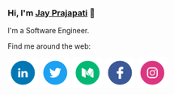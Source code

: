 ### Hi, I'm [Jay Prajapati](http://jayprajapati.in) 👋

I'm a Software Engineer.

Find me around the web:

<a href="https://www.linkedin.com/in/jayprajapati857"><img src="https://github.com/aritraroy/social-icons/blob/master/linkedin-icon.png?raw=true" width="60"></a> <a href="https://twitter.com/_jayprajapati"><img src="https://github.com/aritraroy/social-icons/blob/master/twitter-icon.png?raw=true" width="60"></a> <a href="https://medium.com/@_jay.prajapati"><img src="https://github.com/aritraroy/social-icons/blob/master/medium-icon.png?raw=true" width="60"></a> <a href="https://www.facebook.com/jayprajapati857"><img src="https://github.com/aritraroy/social-icons/blob/master/facebook-icon.png?raw=true" width="60"></a> <a href="https://www.instagram.com/_jay.prajapati"><img src="https://github.com/aritraroy/social-icons/blob/master/instagram-icon.png?raw=true" width="60"></a>

<!--
**jayprajapati857/jayprajapati857** is a ✨ _special_ ✨ repository because its `README.md` (this file) appears on your GitHub profile.

Here are some ideas to get you started:

- 🔭 I’m currently working on ...
- 🌱 I’m currently learning ...
- 👯 I’m looking to collaborate on ...
- 🤔 I’m looking for help with ...
- 💬 Ask me about ...
- 📫 How to reach me: ...
- 😄 Pronouns: ...
- ⚡ Fun fact: ...
-->
